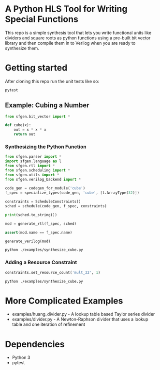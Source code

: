 # A Python HLS Tool for Writing Special Functions

This repo is a simple synthesis tool that lets you write functional units
like dividers and square roots as python functions using a pre-built bit
vector library and then compile them in to Verilog when you are ready
to synthesize them.

# Getting started

After cloning this repo run the unit tests like so:

```bash
pytest
```

## Example: Cubing a Number

```python
from sfgen.bit_vector import *

def cube(x):
    out = x * x * x
    return out

```

### Synthesizing the Python Function

```python
from sfgen.parser import *
import sfgen.language as l
from sfgen.rtl import *
from sfgen.scheduling import *
from sfgen.utils import *
from sfgen.verilog_backend import *
    
code_gen = codegen_for_module('cube')
f_spec = specialize_types(code_gen, 'cube', [l.ArrayType(32)])

constraints = ScheduleConstraints()
sched = schedule(code_gen, f_spec, constraints)

print(sched.to_string())

mod = generate_rtl(f_spec, sched)

assert(mod.name == f_spec.name)

generate_verilog(mod)
```

```bash
python ./examples/synthesize_cube.py
```


### Adding a Resource Constraint

```python
constraints.set_resource_count('mult_32', 1)
```

```bash
python ./examples/synthesize_cube.py
```

# More Complicated Examples

* examples/huang_divider.py - A lookup table based Taylor series divider
* examples/divider.py - A Newton-Raphson divider that uses a lookup table and one iteration of refinement

# Dependencies

* Python 3
* pytest